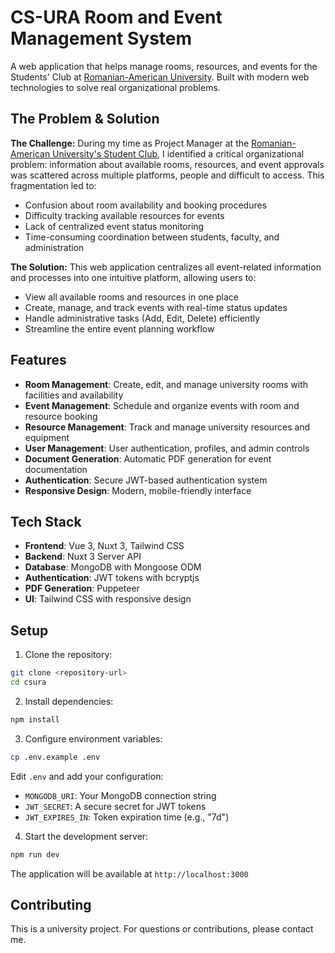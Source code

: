 # CS-URA Room and Event Management System

A web application that helps manage rooms, resources, and events for the Students' Club at [Romanian-American University](https://www.rau.ro/?lang=en). Built with modern web technologies to solve real organizational problems.

## The Problem & Solution

**The Challenge:** During my time as Project Manager at the [Romanian-American University's Student Club](https://www.rau.ro/students-club/?lang=en), I identified a critical organizational problem: information about available rooms, resources, and event approvals was scattered across multiple platforms, people and difficult to access. This fragmentation led to:
- Confusion about room availability and booking procedures
- Difficulty tracking available resources for events
- Lack of centralized event status monitoring
- Time-consuming coordination between students, faculty, and administration

**The Solution:** This web application centralizes all event-related information and processes into one intuitive platform, allowing users to:
- View all available rooms and resources in one place
- Create, manage, and track events with real-time status updates
- Handle administrative tasks (Add, Edit, Delete) efficiently
- Streamline the entire event planning workflow

## Features

- **Room Management**: Create, edit, and manage university rooms with facilities and availability
- **Event Management**: Schedule and organize events with room and resource booking
- **Resource Management**: Track and manage university resources and equipment
- **User Management**: User authentication, profiles, and admin controls
- **Document Generation**: Automatic PDF generation for event documentation
- **Authentication**: Secure JWT-based authentication system
- **Responsive Design**: Modern, mobile-friendly interface

## Tech Stack

- **Frontend**: Vue 3, Nuxt 3, Tailwind CSS
- **Backend**: Nuxt 3 Server API
- **Database**: MongoDB with Mongoose ODM
- **Authentication**: JWT tokens with bcryptjs
- **PDF Generation**: Puppeteer
- **UI**: Tailwind CSS with responsive design

## Setup

1. Clone the repository:
```bash
git clone <repository-url>
cd csura
```

2. Install dependencies:
```bash
npm install
```

3. Configure environment variables:
```bash
cp .env.example .env
```

Edit `.env` and add your configuration:
- `MONGODB_URI`: Your MongoDB connection string
- `JWT_SECRET`: A secure secret for JWT tokens
- `JWT_EXPIRES_IN`: Token expiration time (e.g., "7d")

4. Start the development server:
```bash
npm run dev
```

The application will be available at `http://localhost:3000`

## Contributing

This is a university project. For questions or contributions, please contact me.